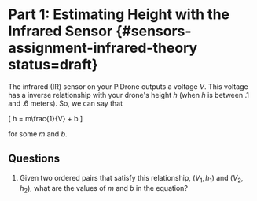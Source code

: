 # Part 1: Estimating Height with the Infrared Sensor {#sensors-assignment-infrared-theory status=draft}

The infrared (IR) sensor on your PiDrone outputs a voltage $V$. This voltage has a inverse relationship with your drone's height $h$ (when $h$ is between .1 and .6 meters). So, we can say that 

\[ 
    h = m\frac{1}{V} + b
\]

for some $m$ and $b$.

## Questions
1. Given two ordered pairs that satisfy this relationship, $(V_1, h_1)$ and $(V_2, h_2)$, what are the values of $m$ and $b$ in the equation? 

